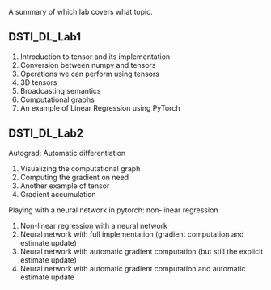 A summary of which lab covers what topic.

**DSTI_DL_Lab1**
---------
1. Introduction to tensor and its implementation
2. Conversion between numpy and tensors
3. Operations we can perform using tensors
4. 3D tensors
5. Broadcasting semantics
6. Computational graphs
7. An example of Linear Regression using PyTorch

**DSTI_DL_Lab2**
-----
Autograd: Automatic differentiation 
  1. Visualizing the computational graph
  2. Computing the gradient on need
  3. Another example of tensor
  4. Gradient accumulation

Playing with a neural network in pytorch: non-linear regression
  1. Non-linear regression with a neural network
  2. Neural network with full implementation (gradient computation and estimate update)
  3. Neural network with automatic gradient computation (but still the explicit estimate update)
  4. Neural network with automatic gradient computation and automatic estimate update
